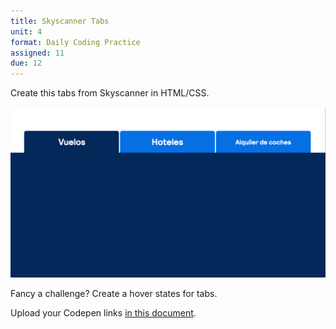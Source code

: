 ```yaml
---
title: Skyscanner Tabs
unit: 4
format: Daily Coding Practice
assigned: 11
due: 12
---
```

Create this tabs from Skyscanner in HTML/CSS. 

![](/assets/images/skyscanner.png)



Fancy a challenge? Create a hover states for tabs. 

Upload your Codepen links [in this document](https://docs.google.com/document/d/1kZMybV5h_SgMXFX-iBYYFvoLCbszZVxnBSMb_6-67sU/edit).
